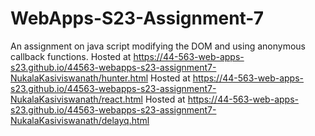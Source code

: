 # WebApps-S23-Assignment-7
An assignment on java script modifying the DOM and using anonymous callback functions.
Hosted at https://44-563-web-apps-s23.github.io/44563-webapps-s23-assignment7-NukalaKasiviswanath/hunter.html
Hosted at https://44-563-web-apps-s23.github.io/44563-webapps-s23-assignment7-NukalaKasiviswanath/react.html
Hosted at https://44-563-web-apps-s23.github.io/44563-webapps-s23-assignment7-NukalaKasiviswanath/delayq.html